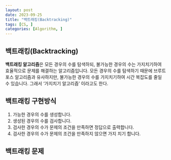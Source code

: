 ```yaml
---
layout: post
date: 2023-09-25
title: "백트래킹(Backtracking)"
tags: [CS, ]
categories: [Algorithm, ]
---
```




## 백트래킹(Backtracking)


**백트래킹 알고리즘**은 모든 경우의 수를 탐색하되, 불가능한 경우의 수는 가지치기하여 효율적으로 문제를 해결하는 알고리즘입니다. 모든 경우의 수를 탐색하기 때문에 브루트 포스 알고리즘과 유사하지만, 불가능한 경우의 수를 가지치기하여 시간 복잡도를 줄일 수 있습니다. 그래서 ‘가지치기 알고리즘’ 이라고도 한다.



## 백트래킹 구현방식

1. 가능한 경우의 수를 생성합니다.
2. 생성된 경우의 수를 검사합니다.
3. 검사한 경우의 수가 문제의 조건을 만족하면 정답으로 출력합니다.
4. 검사한 경우의 수가 문제의 조건을 만족하지 않으면 가지 치기 합니다.


## 백트래킹 문제

